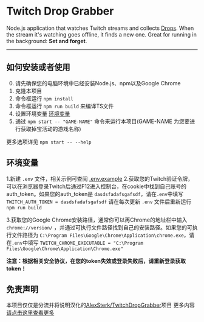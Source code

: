 # Twitch Drop Grabber

Node.js application that watches Twitch streams and collects [Drops](https://help.twitch.tv/s/article/mission-based-drops?language=en_US). 
When the stream it's watching goes offline, it finds a new one. Great for running in the background: **Set and forget**.

----

## 如何安装或者使用

0. 请先确保您的电脑环境中已经安装Node.js、npm以及Google Chrome
1. 克隆本项目
2. 命令框运行 `npm install`
3. 命令框运行 `npm run build` 来编译TS文件
4. 设置环境变量 [环境变量](#环境变量)
5. 通过 `npm start -- "GAME-NAME"` 命令来运行本项目(GAME-NAME 为您要进行获取掉宝活动的游戏名称)
   
更多选项详见 `npm start -- --help`
   
## 环境变量

1.新建 `.env` 文件，相关示例可查阅 [.env.example](/.env.example)
2.获取您的Twitch验证令牌，可以在浏览器登录Twitch后通过F12进入控制台，在cookie中找到自己账号的auth_token。如果您的auth_token是 `dasdsfadafsgafsdf`，请在`.env`中填写 `TWITCH_AUTH_TOKEN = dasdsfadafsgafsdf`
请在每次更新 `.env` 文件后重新运行 `npm run build`

3.获取您的Google Chrome安装路径，通常你可以再Chrome的地址栏中输入 `chrome://version/` ，并通过可执行文件路径找到自己的安装路径。如果您的可执行文件路径为 `C:\Program Files\Google\Chrome\Application\chrome.exe`，请在`.env`中填写 `TWITCH_CHROME_EXECUTABLE = "C:\Program Files\Google\Chrome\Application\Chrome.exe"`

**注意：根据相关安全协议，在您的token失效或登录失败后，请重新登录获取token！**

## 免责声明
本项目仅仅是分流并将说明汉化的[AlexSterk/TwitchDropGrabber](https://github.com/AlexSterk/TwitchDropGrabber)项目
更多内容[请点击这里查看更多](https://github.com/AlexSterk/TwitchDropGrabber)